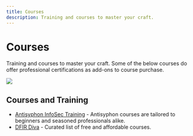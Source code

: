 ```yaml
---
title: Courses
description: Training and courses to master your craft.
---
```


# Courses

Training and courses to master your craft. Some of the below courses do offer professional certifications as add-ons to course purchase.

![](https://img.shields.io/badge/Tools%20%26%20Resources%20Available-2-757575?style=for-the-badge)

##  Courses and Training

* [Antisyphon InfoSec Training](https://www.antisyphontraining.com/course-catalog/) - Antisyphon courses are tailored to beginners and seasoned professionals alike.
* [DFIR Diva](https://training.dfirdiva.com/) - Curated list of free and affordable courses. 